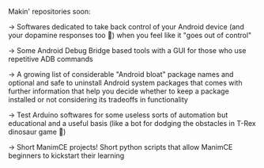Makin' repositories soon:

-> Softwares dedicated to take back control of your Android device (and your dopamine responses too 🤣) when you feel like it "goes out of control"

-> Some Android Debug Bridge based tools with a GUI for those who use repetitive ADB commands

-> A growing list of considerable "Android bloat" package names and optional and safe to uninstall Android system packages that comes with further information that help you decide whether to keep a package installed or not considering its tradeoffs in functionality

-> Test Arduino softwares for some useless sorts of automation but educational and a useful basis (like a bot for dodging the obstacles in T-Rex dinosaur game 🤣)

-> Short ManimCE projects! Short python scripts that allow ManimCE beginners to kickstart their learning

<!---
rmigz02/rmigz02 is a ✨ special ✨ repository because its `README.md` (this file) appears on your GitHub profile.
You can click the Preview link to take a look at your changes.
--->
